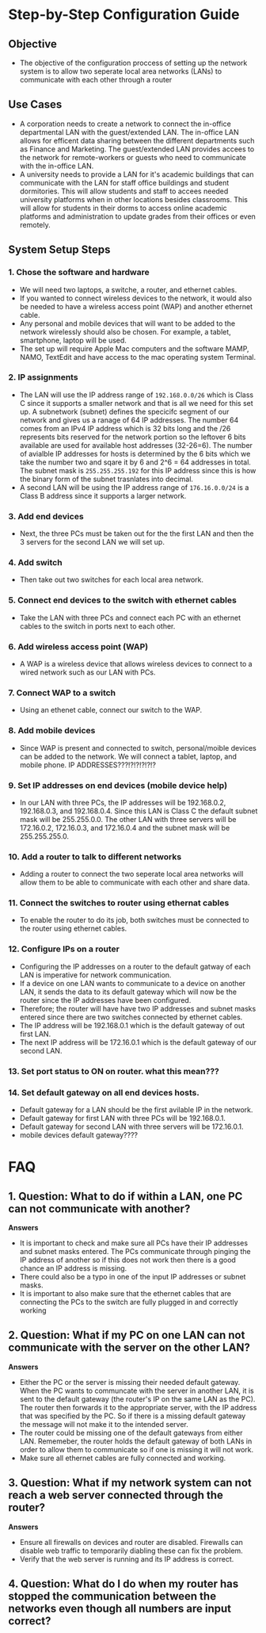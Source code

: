 # Step-by-Step Configuration Guide 


## Objective 

- The objective of the configuration proccess of setting up the network system is to allow two seperate local area networks (LANs) to communicate with each other through a router

## Use Cases

- A corporation needs to create a network to connect the in-office departmental LAN with the guest/extended LAN.
  The in-office LAN allows for efficent data sharing between the different departments such as Finance and Marketing. The guest/extended LAN provides accees to the network for remote-workers or guests who need to communicate with the in-office LAN.
- A university needs to provide a LAN for it's academic buildings that can communicate with the LAN for staff office buildings and student dormitories. This will allow students and staff to accees needed university platforms when in other locations besides classrooms.
  This will allow for students in their dorms to access online academic platforms and administration to update grades from their offices or even remotely.

## System Setup Steps

  ### 1. Chose the software and hardware
- We will need two laptops, a switche, a router, and ethernet cables.
- If you wanted to connect wireless devices to the network, it would also be needed to have a wireless access point (WAP) and another ethernet cable.
- Any personal and mobile devices that will want to be added to the network wirelessly should also be chosen. For example, a tablet, smartphone, laptop will be used. 
- The set up will require Apple Mac computers and the software MAMP, NAMO, TextEdit and have access to the mac operating system Terminal. 


### 2. IP assignments

  - The LAN will use the IP address range of `192.168.0.0/26` which is Class C since it supports a smaller network and that is all we need for this set up. A subnetwork (subnet) defines the specicifc segment of our network and gives us a ranage of 64 IP addresses. The number 64 comes from an IPv4 IP address which is 32 bits long and the /26 represents bits reserved for the network portion so the leftover 6 bits available are used for available host addresses (32-26=6). The number of avialble IP addresses for hosts is determined by the 6 bits which we take the number two and sqare it by 6 and 2^6 = 64 addresses in total. The subnet mask is `255.255.255.192` for this IP address since this is how the binary form of the subnet trasnlates into decimal. 
  - A second LAN will be using the IP address range of `176.16.0.0/24` is a Class B address since it supports a larger network. 
 
### 3. Add end devices 
- Next, the three PCs must be taken out for the the first LAN and then the 3 servers for the second LAN we will set up.

### 4. Add switch 
- Then take out two switches for each local area network.

### 5. Connect end devices to the switch with ethernet cables
- Take the LAN with three PCs and connect each PC with an ethernet cables to the switch in ports next to each other.

### 6. Add wireless access point (WAP)
- A WAP is a wireless device that allows wireless devices to connect to a wired network such as our LAN with PCs.

### 7. Connect WAP to a switch 
- Using an ethenet cable, connect our switch to the WAP.

### 8. Add mobile devices
- Since WAP is present and connected to switch, personal/moible devices can be added to the network. We will connect a tablet, laptop, and mobile phone. IP ADDRESSES???!?!?!?!?!?

### 9. Set IP addresses on end devices (mobile device help)
- In our LAN with three PCs, the IP addresses will be 192.168.0.2, 192.168.0.3, and 192.168.0.4. Since this LAN is Class C the default subnet mask will be 255.255.0.0. The other LAN with three servers will be 172.16.0.2, 172.16.0.3, and 172.16.0.4 and the subnet mask will be 255.255.255.0.

### 10. Add a router to talk to different networks
- Adding a router to connect the two seperate local area networks will allow them to be able to communicate with each other and share data.

### 11. Connect the switches to router using ethernat cables
- To enable the router to do its job, both switches must be connected to the router using ethernet cables.

### 12. Configure IPs on a router
- Configuring the IP addresses on a router to the default gatway of each LAN is imperative for network communication.
- If a device on one LAN wants to communicate to a device on another LAN, it sends the data to its default gateway which will now be the router since the IP addresses have been configured.
- Therefore; the router will have have two IP addresses and subnet masks entered since there are two switches connected by ethernet cables.
- The IP address will be 192.168.0.1 which is the default gateway of out first LAN.
- The next IP address will be 172.16.0.1 which is the default gateway of our second LAN.
  
### 13. Set port status to ON on router. what this mean???

### 14. Set default gateway on all end devices hosts.
- Default gateway for a LAN should be the first avilable IP in the network.
- Default gateway for first LAN with three PCs will be 192.168.0.1.
- Default gateway for second LAN with three servers will be 172.16.0.1.
- mobile devices default gateway????



# FAQ

## 1. Question: What to do if within a LAN, one PC can not communicate with another?
**Answers** 
- It is important to check and make sure all PCs have their IP addresses and subnet masks entered. The PCs communicate through pinging the IP address of another so if this does not work then there is a good chance an IP address is missing.
- There could also be a typo in one of the input IP addresses or subnet masks.
- It is important to also make sure that the ethernet cables that are connecting the PCs to the switch are fully plugged in and correctly working 
## 2. Question: What if my PC on one LAN can not communicate with the server on the other LAN?
**Answers**
- Either the PC or the server is missing their needed default gateway. When the PC wants to communcate with the server in another LAN, it is sent to the default gateway (the router's IP on the same LAN as the PC). The router then forwards it to the appropriate server, with the IP address that was specified by the PC. So if there is a missing default gateway the message will not make it to the intended server.
- The router could be missing one of the default gateways from either LAN. Rememeber, the router holds the default gateway of both LANs in order to allow them to communicate so if one is missing it will not work.
- Make sure all ethernet cables are fully connected and working.
## 3. Question: What if my network system can not reach a web server connected through the router?
**Answers**
- Ensure all firewalls on devices and router are disabled. Firewalls can disable web traffic to temporarily diabling these can fix the problem.
- Verify that the web server is running and its IP address is correct.
## 4. Question: What do I do when my router has stopped the communication between the networks even though all numbers are input correct?






